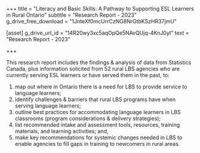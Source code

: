 +++
title = "Literacy and Basic Skills: A Pathway to Supporting ESL Learners in Rural Ontario"
subtitle = "Research Report - 2023"
g_drive_free_download = "1JnteXf0mcUrrCzNG8NrGtbKSzHR37jmU"

[asset]
  g_drive_url_id = "14R20wy3xc5aqOpQe5NAvQUjq-4KnJ0yI"
  text = "Research Report - 2023"
  

+++

This research report includes the findings & analysis of data from Statistics Canada, plus information solicited from 52 rural LBS agencies who are currently serving ESL learners or have served them in the past, to:
1. map out where in Ontario there is a need for LBS to provide service to language learners;
2. identify challenges & barriers that rural LBS programs have when serving language learners;
3. outline best practices for accommodating language learners in LBS classrooms (program considerations & delivery strategies);
4. list recommended intake and assessment tools, resources, training materials, and learning activities; and,
5. make key recommendations for systemic changes needed in LBS to enable agencies to fill gaps in training to newcomers in rural areas. 